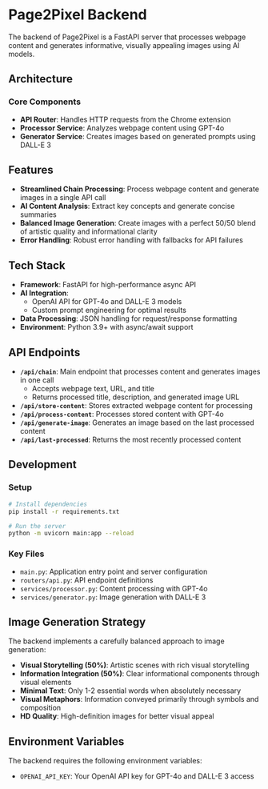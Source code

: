 # Page2Pixel Backend

The backend of Page2Pixel is a FastAPI server that processes webpage content and generates informative, visually appealing images using AI models.

## Architecture

### Core Components

- **API Router**: Handles HTTP requests from the Chrome extension
- **Processor Service**: Analyzes webpage content using GPT-4o
- **Generator Service**: Creates images based on generated prompts using DALL-E 3

## Features

- **Streamlined Chain Processing**: Process webpage content and generate images in a single API call
- **AI Content Analysis**: Extract key concepts and generate concise summaries
- **Balanced Image Generation**: Create images with a perfect 50/50 blend of artistic quality and informational clarity
- **Error Handling**: Robust error handling with fallbacks for API failures

## Tech Stack

- **Framework**: FastAPI for high-performance async API
- **AI Integration**:
  - OpenAI API for GPT-4o and DALL-E 3 models
  - Custom prompt engineering for optimal results
- **Data Processing**: JSON handling for request/response formatting
- **Environment**: Python 3.9+ with async/await support

## API Endpoints

- **`/api/chain`**: Main endpoint that processes content and generates images in one call
  - Accepts webpage text, URL, and title
  - Returns processed title, description, and generated image URL
- **`/api/store-content`**: Stores extracted webpage content for processing
- **`/api/process-content`**: Processes stored content with GPT-4o
- **`/api/generate-image`**: Generates an image based on the last processed content
- **`/api/last-processed`**: Returns the most recently processed content

## Development

### Setup

```bash
# Install dependencies
pip install -r requirements.txt

# Run the server
python -m uvicorn main:app --reload
```

### Key Files

- `main.py`: Application entry point and server configuration
- `routers/api.py`: API endpoint definitions
- `services/processor.py`: Content processing with GPT-4o
- `services/generator.py`: Image generation with DALL-E 3

## Image Generation Strategy

The backend implements a carefully balanced approach to image generation:

- **Visual Storytelling (50%)**: Artistic scenes with rich visual storytelling
- **Information Integration (50%)**: Clear informational components through visual elements
- **Minimal Text**: Only 1-2 essential words when absolutely necessary
- **Visual Metaphors**: Information conveyed primarily through symbols and composition
- **HD Quality**: High-definition images for better visual appeal

## Environment Variables

The backend requires the following environment variables:

- `OPENAI_API_KEY`: Your OpenAI API key for GPT-4o and DALL-E 3 access
